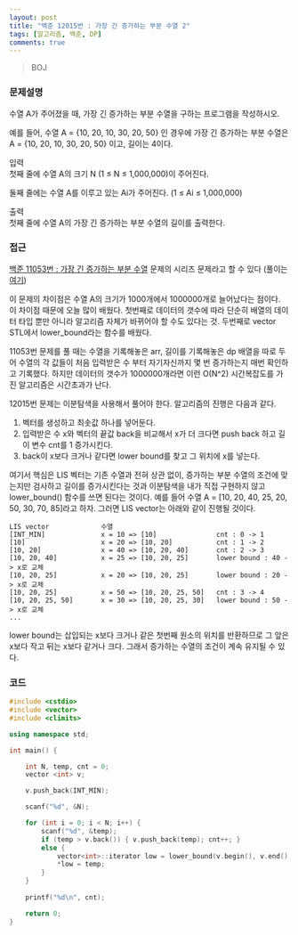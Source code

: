 ```yaml
---
layout: post
title: "백준 12015번 : 가장 긴 증가하는 부분 수열 2"
tags: [알고리즘, 백준, DP]
comments: true
---
```


> BOJ  

### 문제설명  
수열 A가 주어졌을 때, 가장 긴 증가하는 부분 수열을 구하는 프로그램을 작성하시오.  

예를 들어, 수열 A = {10, 20, 10, 30, 20, 50} 인 경우에 가장 긴 증가하는 부분 수열은 A = {10, 20, 10, 30, 20, 50} 이고, 길이는 4이다.  

입력  
첫째 줄에 수열 A의 크기 N (1 ≤ N ≤ 1,000,000)이 주어진다.  

둘째 줄에는 수열 A를 이루고 있는 Ai가 주어진다. (1 ≤ Ai ≤ 1,000,000)  

출력  
첫째 줄에 수열 A의 가장 긴 증가하는 부분 수열의 길이를 출력한다.  

### 접근  
[백준 11053번 : 가장 긴 증가하는 부분 수열](https://www.acmicpc.net/problem/11053) 문제의 시리즈 문제라고 할 수 있다 (풀이는 [여기](https://sihyungyou.github.io/baekjoon-11053/))  

이 문제의 차이점은 수열 A의 크기가 1000개에서 1000000개로 늘어났다는 점이다. 이 차이점 때문에 오늘 많이 배웠다. 첫번째로 데이터의 갯수에 따라 단순히 배열의 데이터 타입 뿐만 아니라 알고리즘 자체가 바뀌어야 할 수도 있다는 것. 두번째로 vector STL에서 lower_bound라는 함수를 배웠다.  

11053번 문제를 풀 때는 수열을 기록해놓은 arr, 길이를 기록해놓은 dp 배열을 따로 두어 수열의 각 값들이 처음 입력받은 수 부터 자기자신까지 몇 번 증가하는지 매번 확인하고 기록했다. 하지만 데이터의 갯수가 1000000개라면 이런 O(N^2) 시간복잡도를 가진 알고리즘은 시간초과가 난다.  

12015번 문제는 이분탐색을 사용해서 풀어야 한다. 알고리즘의 진행은 다음과 같다.  
1. 벡터를 생성하고 최솟값 하나를 넣어둔다.  
2. 입력받은 수 x와 벡터의 끝값 back을 비교해서 x가 더 크다면 push back 하고 길이 변수 cnt를 1 증가시킨다.  
3. back이 x보다 크거나 같다면 lower bound를 찾고 그 위치에 x를 넣는다.  

여기서 핵심은 LIS 벡터는 기존 수열과 전혀 상관 없이, 증가하는 부분 수열의 조건에 맞는지만 검사하고 길이를 증가시킨다는 것과 이분탐색을 내가 직접 구현하지 않고 lower_bound() 함수를 쓰면 된다는 것이다. 예를 들어 수열 A = [10, 20, 40, 25, 20, 50, 30, 70, 85]라고 하자. 그러면 LIS vector는 아래와 같이 진행될 것이다.  

~~~
LIS vector             수열
[INT_MIN]              x = 10 => [10]               cnt : 0 -> 1
[10]                   x = 20 => [10, 20]           cnt : 1 -> 2
[10, 20]               x = 40 => [10, 20, 40]       cnt : 2 -> 3
[10, 20, 40]           x = 25 => [10, 20, 25]       lower bound : 40 -> x로 교체
[10, 20, 25]           x = 20 => [10, 20, 25]       lower bound : 20 -> x로 교체
[10, 20, 25]           x = 50 => [10, 20, 25, 50]   cnt : 3 -> 4
[10, 20, 25, 50]       x = 30 => [10, 20, 25, 30]   lower bound : 50 -> x로 교체
...
~~~

lower bound는 삽입되는 x보다 크거나 같은 첫번째 원소의 위치를 반환하므로 그 앞은 x보다 작고 뒤는 x보다 같거나 크다. 그래서 증가하는 수열의 조건이 계속 유지될 수 있다.  

### 코드  
~~~c++
#include <cstdio>
#include <vector>
#include <climits>

using namespace std;

int main() {

    int N, temp, cnt = 0;
    vector <int> v;

    v.push_back(INT_MIN);

    scanf("%d", &N);

    for (int i = 0; i < N; i++) {
        scanf("%d", &temp);
        if (temp > v.back()) { v.push_back(temp); cnt++; }
        else {
            vector<int>::iterator low = lower_bound(v.begin(), v.end(), temp);
            *low = temp;
        }
    }
    
    printf("%d\n", cnt);

    return 0;
}
~~~